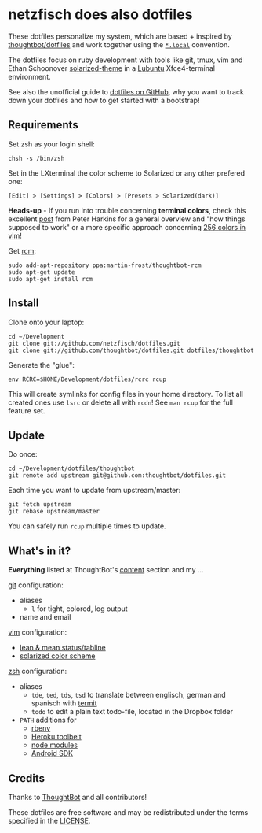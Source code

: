 netzfisch does also dotfiles
============================

These dotfiles personalize my system, which are based + inspired by
[thoughtbot/dotfiles](https://github.com/thoughtbot/dotfiles) and work together
using the [`*.local`](http://robots.thoughtbot.com/manage-team-and-personal-dotfiles-together-with-rcm)
convention.

The dotfiles focus on ruby development with tools like git, tmux, vim and
Ethan Schoonover [solarized-theme](https://github.com/altercation/solarized) in
a [Lubuntu](http://lubuntu.net) Xfce4-terminal environment.

See also the unofficial guide to [dotfiles on GitHub](http://dotfiles.github.io/),
why you want to track down your dotfiles and how to get started with a bootstrap!

Requirements
------------

Set zsh as your login shell:

    chsh -s /bin/zsh

Set in the LXterminal the color scheme to Solarized or any other prefered one:

    [Edit] > [Settings] > [Colors] > [Presets > Solarized(dark)]

**Heads-up** - If you run into trouble concerning **terminal colors**, check this
excellent [post](http://push.cx/2008/256-color-xterms-in-ubuntu) from Peter
Harkins for a general overview and "how things supposed to work" or a more
specific approach concerning
[256 colors in vim](http://vim.wikia.com/wiki/256_colors_in_vim)!

Get [rcm](https://github.com/mike-burns/rcm):

    sudo add-apt-repository ppa:martin-frost/thoughtbot-rcm
    sudo apt-get update
    sudo apt-get install rcm

Install
-------

Clone onto your laptop:

    cd ~/Development
    git clone git://github.com/netzfisch/dotfiles.git
    git clone git://github.com/thoughtbot/dotfiles.git dotfiles/thoughtbot

Generate the "glue":

    env RCRC=$HOME/Development/dotfiles/rcrc rcup

This will create symlinks for config files in your home directory. To list all
created ones use `lsrc` or delete all with `rcdn`! See `man rcup` for the
full feature set.

Update
------

Do once:

    cd ~/Development/dotfiles/thoughtbot
    git remote add upstream git@github.com:thoughtbot/dotfiles.git

Each time you want to update from upstream/master:

    git fetch upstream
    git rebase upstream/master

You can safely run `rcup` multiple times to update.

What's in it?
-------------

**Everything** listed at ThoughtBot's [content](https://github.com/thoughtbot/dotfiles#whats-in-it)
section and my ...

[git](http://git-scm.com/) configuration:

* aliases
  * `l` for tight, colored, log output
* name and email

[vim](http://www.vim.org/) configuration:

* [lean & mean status/tabline](https://github.com/bling/vim-airline)
* [solarized color scheme](https://github.com/croaky/vim-colors-github)

[zsh](http://zsh.sourceforge.net/FAQ/zshfaq01.html) configuration:

* aliases
  * `tde`, `ted`, `tds`, `tsd` to translate between englisch, german and
    spanisch with [termit][termit]
  * `todo` to edit a plain text todo-file, located in the Dropbox folder
* `PATH` additions for
  * [rbenv][rbenv]
  * [Heroku toolbelt][heroku]
  * [node modules][nvm]
  * [Android SDK][android]

[termit]: https://github.com/pawurb/termit
[rbenv]: https://github.com/sstephenson/rbenv
[heroku]: https://toolbelt.heroku.com
[nvm]: https://github.com/creationix/nvm#manual-install
[android]: https://developer.android.com/sdk/installing/index.html?pkg=tools

Credits
-------

Thanks to [ThoughtBot](http://thoughtbot.com/) and all contributors!

These dotfiles are free software and may be redistributed under the terms
specified in the [LICENSE](LICENSE).
